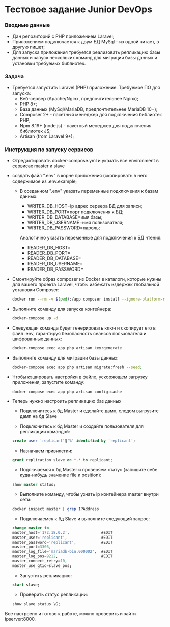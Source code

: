 # Тестовое задание Junior DevOps

### Вводные данные
*	Дан репозиторий с PHP приложением Laravel;
*	Приложением подключается к двум БД MySql - из одной читает, в другую пишет;
*   Для запуска приложения требуется реализовать репликацию базы данных и запуск нескольких команд для миграции базы данных и установки требуемых библиотек.


### Задача
* Требуется запустить Laravel (PHP) приложение. Требуемое ПО для запуска:
    * Веб-сервер (Apache/Nginx, предпочтительнее Nginx);
    * PHP 8+;
    * База данных (MySql/MariaDB, предпочтительнее MariaDB 10+);
    * Composer 2+ - пакетный менеджер для подключения библиотек PHP;
    * Npm 8.19+ (node.js) - пакетный менеджер для подключения библиотек JS;
    * Artisan (from Laravel 9+);
    
### Инструкция по запуску сервисов
* Отредактировать docker-compose.yml и указать все environment в сервисах master и slave
* создать файл ".env" в корне приложения (скопировать в него содержимое из .env.example;
    * В созданном ".env" указать переменные подключения к базам данных:
        * WRITER_DB_HOST=ip адрес сервера БД для записи;
        * WRITER_DB_PORT=порт подключения к БД;
        * WRITER_DB_DATABASE=имя базы;
        * WRITER_DB_USERNAME=имя пользователя;
        * WRITER_DB_PASSWORD=пароль;

        Аналогично указать переменные для подключения к БД чтения:
        * READER_DB_HOST=
        * READER_DB_PORT=
        * READER_DB_DATABASE=
        * READER_DB_USERNAME=
        * READER_DB_PASSWORD=
   
* Cмонтируйте образ composer из Docker в каталоги, которые нужны для вашего проекта Laravel, чтобы избежать издержек глобальной установки Composer:

    ```Bash 
    docker run --rm -v $(pwd):/app composer install --ignore-platform-reqs
    ```
* Выполните команду для запуска контейнера:

    ```Bash
    docker-compose up -d
    ```

* Следующая команда будет генерировать ключ и скопирует его в файл .env, гарантируя безопасность сеансов пользователя и шифрованных данных:

    ```Bash
    docker-compose exec app php artisan key:generate
    ```
       
* Выполните команду для миграции базы данных:

    ```Bash
    docker-compose exec app php artisan migrate:fresh --seed;
    ```

* Чтобы кэшировать настройки в файле, ускоряющем загрузку приложения, запустите команду:

    ```Bash
    docker-compose exec app php artisan config:cache
    ```
* Теперь нужно настроить репликацию баз данных
    * Подключитесь к бд Master и сделайте дамп, следом выгрузите дамп на бд Slave
    
    * Подключитесь к бд Master и создайте пользователя для репликации командой:
    
    ```SQL
    create user 'replicant'@'%' identified by 'replicant';
    ```
    * Назначаем привилегии:
    
    ```SQL
    grant replication slave on *.* to replicant;
    ```
    
    * Подлючаемся к бд Master и проверяем статус (запишите себе куда-нибудь значение file и position):
    
    ```SQL
    show master status;
    ```
    * Выполните команду, чтобы узнать ip контейнера master внутри сети:
    ```Bash
    docker inspect master | grep IPAddress
    ```
    
    * Подключаемся к бд Slave и выполните следующий запрос:
    
    ```SQL
    change master to     
    master_host='172.18.0.2',              #EDIT    
    master_user='replicant',               #EDIT   
    master_password='replicant',           #EDIT    
    master_port=3306,     
    master_log_file='mariadb-bin.000002',  #EDIT   
    master_log_pos=9212,                   #EDIT
    master_connect_retry=10,     
    master_use_gtid=slave_pos;
    ```
    * Запустить репликацию:
    
    ```SQL
    start slave; 
    ```
    * Проверить статус репликации:
    
    ```SQL
    show slave status \G;
    ```
Все настроено и готово к работе, можно проверить и зайти ipserver:8000.
